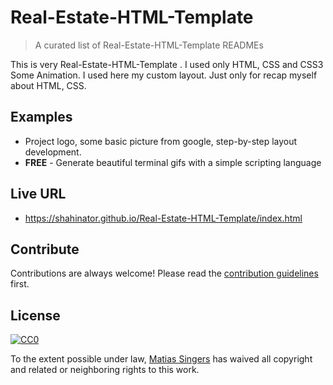 # Real-Estate-HTML-Template 
> A curated list of Real-Estate-HTML-Template  READMEs

This is very Real-Estate-HTML-Template . I used only HTML, CSS and CSS3 Some Animation. I used here my custom layout. Just only for recap myself about HTML, CSS.

## Examples

- Project logo, some basic picture from google, step-by-step layout development.
- **FREE** - Generate beautiful terminal gifs with a simple scripting language

## Live URL
- https://shahinator.github.io/Real-Estate-HTML-Template/index.html



## Contribute

Contributions are always welcome!
Please read the [contribution guidelines](contributing.md) first.

## License

[![CC0](https://licensebuttons.net/p/zero/1.0/88x31.png)](https://creativecommons.org/publicdomain/zero/1.0/)

To the extent possible under law, [Matias Singers](https://mts.io) has waived all copyright and related or neighboring rights to this work.